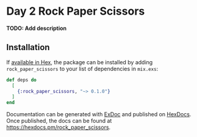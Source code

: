 # Day 2 Rock Paper Scissors

**TODO: Add description**

## Installation

If [available in Hex](https://hex.pm/docs/publish), the package can be installed
by adding `rock_paper_scissors` to your list of dependencies in `mix.exs`:

```elixir
def deps do
  [
    {:rock_paper_scissors, "~> 0.1.0"}
  ]
end
```

Documentation can be generated with [ExDoc](https://github.com/elixir-lang/ex_doc)
and published on [HexDocs](https://hexdocs.pm). Once published, the docs can
be found at <https://hexdocs.pm/rock_paper_scissors>.


